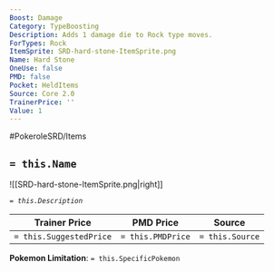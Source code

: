 ```yaml
---
Boost: Damage
Category: TypeBoosting
Description: Adds 1 damage die to Rock type moves.
ForTypes: Rock
ItemSprite: SRD-hard-stone-ItemSprite.png
Name: Hard Stone
OneUse: false
PMD: false
Pocket: HeldItems
Source: Core 2.0
TrainerPrice: ''
Value: 1
---
```


#PokeroleSRD/Items

## `= this.Name`

![[SRD-hard-stone-ItemSprite.png|right]]

*`= this.Description`*

| Trainer Price           | PMD Price         | Source | 
| ----------------------- | ----------------- | ------ |
| `= this.SuggestedPrice` | `= this.PMDPrice` | `= this.Source`

**Pokemon Limitation**: `= this.SpecificPokemon`
